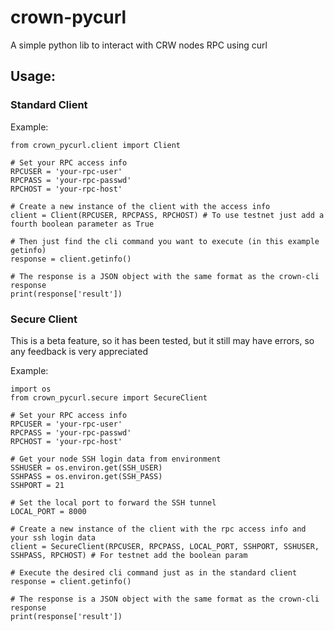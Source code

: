 # crown-pycurl

A simple python lib to interact with CRW nodes RPC using curl

## Usage:

### Standard Client

Example:

    from crown_pycurl.client import Client

    # Set your RPC access info
    RPCUSER = 'your-rpc-user'
    RPCPASS = 'your-rpc-passwd'
    RPCHOST = 'your-rpc-host'

    # Create a new instance of the client with the access info
    client = Client(RPCUSER, RPCPASS, RPCHOST) # To use testnet just add a fourth boolean parameter as True

    # Then just find the cli command you want to execute (in this example getinfo)
    response = client.getinfo()

    # The response is a JSON object with the same format as the crown-cli response
    print(response['result'])


### Secure Client

This is a beta feature, so it has been tested, but it still may have errors, so any feedback is very appreciated

Example:

    import os
    from crown_pycurl.secure import SecureClient

    # Set your RPC access info
    RPCUSER = 'your-rpc-user'
    RPCPASS = 'your-rpc-passwd'
    RPCHOST = 'your-rpc-host'

    # Get your node SSH login data from environment
    SSHUSER = os.environ.get(SSH_USER)
    SSHPASS = os.environ.get(SSH_PASS)
    SSHPORT = 21

    # Set the local port to forward the SSH tunnel
    LOCAL_PORT = 8000 

    # Create a new instance of the client with the rpc access info and your ssh login data
    client = SecureClient(RPCUSER, RPCPASS, LOCAL_PORT, SSHPORT, SSHUSER, SSHPASS, RPCHOST) # For testnet add the boolean param

    # Execute the desired cli command just as in the standard client
    response = client.getinfo()

    # The response is a JSON object with the same format as the crown-cli response
    print(response['result'])
